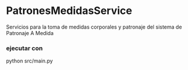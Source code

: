 # PatronesMedidasService
Servicios para la toma de medidas corporales y patronaje del sistema de Patronaje A Medida

### ejecutar con
python src/main.py
